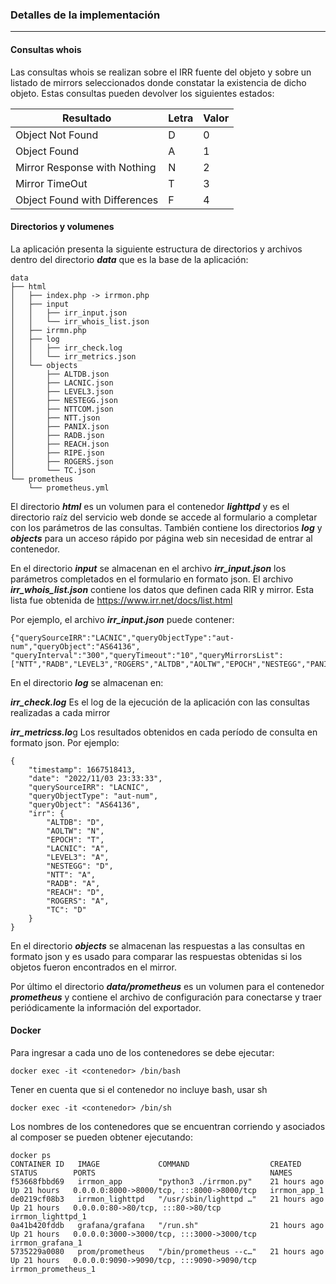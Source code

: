 ### Detalles de la implementación

------

#### Consultas whois

Las consultas whois se realizan sobre el IRR fuente del objeto y sobre un listado de mirrors seleccionados donde constatar la existencia de dicho objeto. Estas consultas pueden devolver los siguientes estados:

| Resultado                     | Letra | Valor |
| ----------------------------- | ----- | ----- |
| Object Not Found              | D     | 0     |
| Object Found                  | A     | 1     |
| Mirror Response with Nothing  | N     | 2     |
| Mirror TimeOut                | T     | 3     |
| Object Found with Differences | F     | 4     |

#### Directorios y volumenes

La aplicación presenta la siguiente estructura de directorios y archivos dentro del directorio ***data*** que es la base de la aplicación:  

```
data
├── html
│   ├── index.php -> irrmon.php
│   ├── input
│   │   ├── irr_input.json
│   │   └── irr_whois_list.json
│   ├── irrmn.php
│   ├── log
│   │   ├── irr_check.log
│   │   └── irr_metrics.json
│   └── objects
│       ├── ALTDB.json
│       ├── LACNIC.json
│       ├── LEVEL3.json
│       ├── NESTEGG.json
│       ├── NTTCOM.json
│       ├── NTT.json
│       ├── PANIX.json
│       ├── RADB.json
│       ├── REACH.json
│       ├── RIPE.json
│       ├── ROGERS.json
│       └── TC.json
└── prometheus
    └── prometheus.yml
```

El directorio ***html*** es un volumen para el contenedor ***lighttpd*** y es el directorio raíz del servicio web donde se accede al formulario a completar con los parámetros de las consultas. También contiene los directorios ***log*** y ***objects*** para un acceso rápido por página web sin necesidad de entrar al contenedor. 

En el directorio ***input*** se almacenan en el archivo ***irr_input.json*** los parámetros completados en el formulario en formato json. El archivo ***irr_whois_list.json*** contiene los datos que definen cada RIR y mirror. Esta lista fue obtenida de https://www.irr.net/docs/list.html

Por ejemplo, el archivo ***irr_input.json*** puede contener:

```
{"querySourceIRR":"LACNIC","queryObjectType":"aut-num","queryObject":"AS64136", "queryInterval":"300","queryTimeout":"10","queryMirrorsList":["NTT","RADB","LEVEL3","ROGERS","ALTDB","AOLTW","EPOCH","NESTEGG","PANIX","REACH","TC"]}
```

En el directorio ***log*** se almacenan en:

***irr_check.log***	Es el log de la ejecución de la aplicación con las consultas realizadas a cada mirror

***irr_metricss.lo***g	Los resultados obtenidos en cada período de consulta en formato json. Por ejemplo:

```
{
    "timestamp": 1667518413,
    "date": "2022/11/03 23:33:33",
    "querySourceIRR": "LACNIC",
    "queryObjectType": "aut-num",
    "queryObject": "AS64136",
    "irr": {
        "ALTDB": "D",
        "AOLTW": "N",
        "EPOCH": "T",
        "LACNIC": "A",
        "LEVEL3": "A",
        "NESTEGG": "D",
        "NTT": "A",
        "RADB": "A",
        "REACH": "D",
        "ROGERS": "A",
        "TC": "D"
    }
}
```

En el directorio ***objects*** se almacenan las respuestas a las consultas en formato json y es usado para comparar las respuestas obtenidas si los objetos fueron encontrados en el mirror.  

Por último el directorio ***data/prometheus*** es un volumen para el contenedor ***prometheus*** y contiene el archivo de configuración para conectarse y traer periódicamente la información del exportador. 

#### Docker

Para ingresar a cada uno de los contenedores se debe ejecutar:

```
docker exec -it <contenedor> /bin/bash 
```

 Tener en cuenta que si el contenedor no incluye bash, usar sh

```
docker exec -it <contenedor> /bin/sh
```

Los nombres de los contenedores que se encuentran corriendo y asociados al composer se pueden obtener ejecutando:

```
docker ps
CONTAINER ID   IMAGE             COMMAND                  CREATED        STATUS        PORTS                                       NAMES
f53668fbbd69   irrmon_app        "python3 ./irrmon.py"    21 hours ago   Up 21 hours   0.0.0.0:8000->8000/tcp, :::8000->8000/tcp   irrmon_app_1
de0219cf08b3   irrmon_lighttpd   "/usr/sbin/lighttpd …"   21 hours ago   Up 21 hours   0.0.0.0:80->80/tcp, :::80->80/tcp           irrmon_lighttpd_1
0a41b420fddb   grafana/grafana   "/run.sh"                21 hours ago   Up 21 hours   0.0.0.0:3000->3000/tcp, :::3000->3000/tcp   irrmon_grafana_1
5735229a0080   prom/prometheus   "/bin/prometheus --c…"   21 hours ago   Up 21 hours   0.0.0.0:9090->9090/tcp, :::9090->9090/tcp   irrmon_prometheus_1
```

